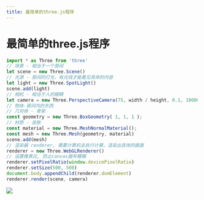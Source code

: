 ```yaml
---
title: 最简单的three.js程序
---
```


# 最简单的three.js程序

<div grid="~ cols-2 gap-4">
<div>

```javascript
import * as Three from 'three'
// 场景 - 相当于一个房间
let scene = new Three.Scene()
// 光源 - 房间的灯光，有光线才能看见具体的内容
let light = new Three.SpotLight()
scene.add(light)
// 相机 - 相当于人的眼睛
let camera = new Three.PerspectiveCamera(75, width / height, 0.1, 10000)
// 物体-房间内的东西
// 几何体 - 骨架
const geometry = new Three.BoxGeometry( 1, 1, 1 );
// 材质 - 皮肤
const material = new Three.MeshNormalMaterial();
const mesh = new Three.Mesh(geometry, material)
scene.add(mesh)
// 渲染器 renderer, 需要计算机去执行计算，渲染出具体的画面
renderer = new Three.WebGLRenderer()
// 设置像素比, 防止canvas画布模糊
renderer.setPixelRatio(window.devicePixelRatio)
renderer.setSize(500, 500)
document.body.appendChild(renderer.domElement)
renderer.render(scene, camera)
```
</div>
<div>
  <img border="rounded" src="/images/house.png" :width="300">
  <ThreeJs type="BASIC" :width="400" :height="230" />
</div>

</div>

<!--
描述这个
-->
